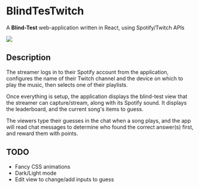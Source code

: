 # BlindTesTwitch

A **Blind-Test** web-application written in React, using Spotify/Twitch APIs

<kbd>
    <img src="https://i.imgur.com/9tq4Xqp.gif" />
</kbd>

## Description

The streamer logs in to their Spotify account from the application, configures the name of their Twitch channel and the device on which to play the music, then selects one of their playlists.

Once everything is setup, the application displays the blind-test view that the streamer can capture/stream, along with its Spotify sound. It displays the leaderboard, and the current song's items to guess.

The viewers type their guesses in the chat when a song plays, and the app will read chat messages to determine who found the correct answer(s) first, and reward them with points.

## TODO
- Fancy CSS animations
- Dark/Light mode
- Edit view to change/add inputs to guess